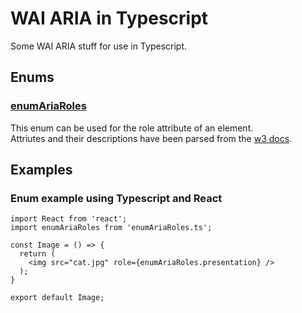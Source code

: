 # WAI ARIA in Typescript
Some WAI ARIA stuff for use in Typescript.

## Enums

### [enumAriaRoles](enums/enumAriaRoles.ts)
This enum can be used for the role attribute of an element.\
Attriutes and their descriptions have been parsed from the [w3 docs](https://www.w3.org/WAI/PF/aria/roles#role_definitions).

## Examples

### Enum example using Typescript and React
```tsx
import React from 'react';
import enumAriaRoles from 'enumAriaRoles.ts';

const Image = () => {
  return (
    <img src="cat.jpg" role={enumAriaRoles.presentation} />
  );
}

export default Image;
```
